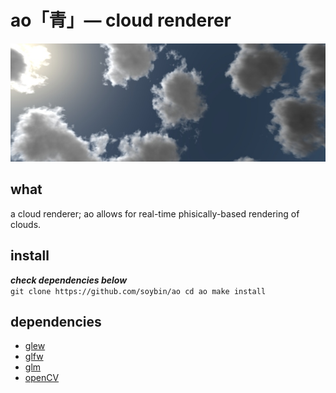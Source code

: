 # ao「青」— cloud renderer

![rendered with ao](./res/img_01.jpg)

## what
a cloud renderer; ao allows for real-time phisically-based rendering of clouds.

## install
*__check dependencies below__*  
`git clone https://github.com/soybin/ao
cd ao
make install`

## dependencies
* [glew](https://github.com/nigels-com/glew)
* [glfw](https://github.com/glfw/glfw)
* [glm](https://github.com/g-truc/glm)
* [openCV](https://github.com/opencv/opencv)
